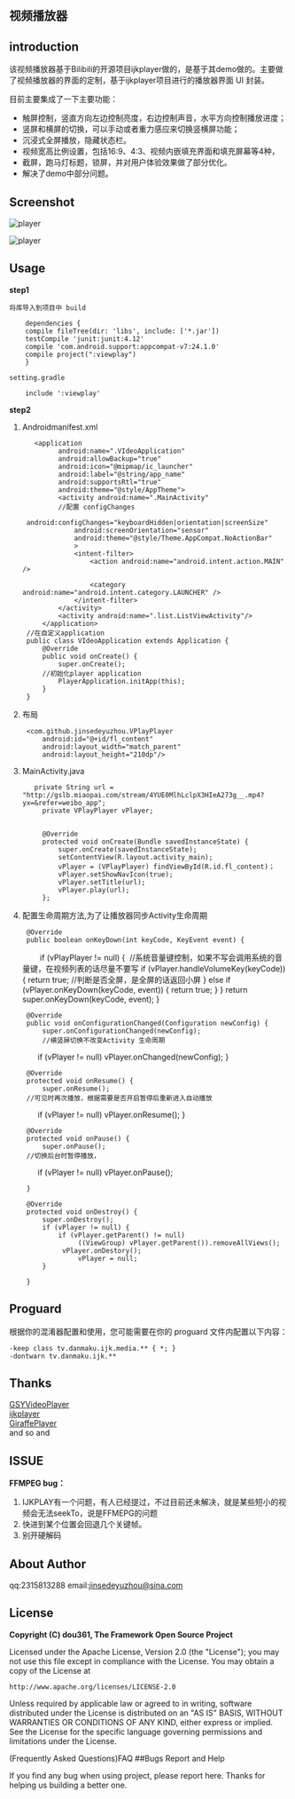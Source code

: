 ## 视频播放器
## introduction ##
 
该视频播放器基于Bilibili的开源项目ijkplayer做的，是基于其demo做的。主要做了视频播放器的界面的定制，基于ijkplayer项目进行的播放器界面 UI 封装。

目前主要集成了一下主要功能：

* 触屏控制，竖直方向左边控制亮度，右边控制声音，水平方向控制播放进度；
* 竖屏和横屏的切换，可以手动或者重力感应来切换竖横屏功能；
* 沉浸式全屏播放，隐藏状态栏。
* 视频宽高比例设置，包括16:9、4:3、视频内嵌填充界面和填充屏幕等4种，
* 截屏，跑马灯标题，锁屏，并对用户体验效果做了部分优化。
* 解决了demo中部分问题。

## Screenshot

![player](./player.png)   
 
![player](./playerone.png)  
	
## Usage

 **step1**    

	将库导入到项目中 build 

		dependencies {
		compile fileTree(dir: 'libs', include: ['*.jar'])
		testCompile 'junit:junit:4.12'
		compile 'com.android.support:appcompat-v7:24.1.0'
		compile project(":viewplay")
		}
	
	setting.gradle

		include ':viewplay'
**step2**
	 
1. Androidmanifest.xml  

		  <application
		        android:name=".VIdeoApplication"
		        android:allowBackup="true"
		        android:icon="@mipmap/ic_launcher"
		        android:label="@string/app_name"
		        android:supportsRtl="true"
		        android:theme="@style/AppTheme">
		        <activity android:name=".MainActivity"
				//配置 configChanges
		            android:configChanges="keyboardHidden|orientation|screenSize"
		            android:screenOrientation="sensor"
		            android:theme="@style/Theme.AppCompat.NoActionBar"
		            >
		            <intent-filter>
		                <action android:name="android.intent.action.MAIN" />
		
		                <category android:name="android.intent.category.LAUNCHER" />
		            </intent-filter>
		        </activity>
		        <activity android:name=".list.ListViewActivity"/>
		    </application>
		//在自定义application
		public class VIdeoApplication extends Application {
		    @Override
		    public void onCreate() {
		        super.onCreate();
			//初始化player application
		        PlayerApplication.initApp(this);
		    }
		}

2. 布局  

	    <com.github.jinsedeyuzhou.VPlayPlayer
	        android:id="@+id/fl_content"
	        android:layout_width="match_parent"
	        android:layout_height="210dp"/>
3. MainActivity.java

		  private String url = "http://gslb.miaopai.com/stream/4YUE0MlhLclpX3HIeA273g__.mp4?yx=&refer=weibo_app";
		    private VPlayPlayer vPlayer;
		
		
		    @Override
		    protected void onCreate(Bundle savedInstanceState) {
		        super.onCreate(savedInstanceState);
		        setContentView(R.layout.activity_main);
		        vPlayer = (VPlayPlayer) findViewById(R.id.fl_content)；
		        vPlayer.setShowNavIcon(true);
		        vPlayer.setTitle(url);
		        vPlayer.play(url);
		    };
4. 配置生命周期方法,为了让播放器同步Activity生命周期

	
	    @Override
	    public boolean onKeyDown(int keyCode, KeyEvent event) {
	  
	        if (vPlayPlayer != null)
	        {  //系统音量键控制，如果不写会调用系统的音量键，在视频列表的话尽量不要写
                 if (vPlayer.handleVolumeKey(keyCode)) {
                               return true;
                    //判断是否全屏，是全屏的话返回小屏
                  } else if (vPlayer.onKeyDown(keyCode, event)) {
                               return true;
                 }
          	  }
	        return super.onKeyDown(keyCode, event);
	    }
	
	
	    @Override
	    public void onConfigurationChanged(Configuration newConfig) {
	        super.onConfigurationChanged(newConfig);
		    //横竖屏切换不改变Activity 生命周期
	        if (vPlayer != null)
	            vPlayer.onChanged(newConfig);
	    }
	
	    @Override
	    protected void onResume() {
	        super.onResume();
		//可见时再次播放，根据需要是否开启暂停后重新进入自动播放
	        if (vPlayer != null)
	            vPlayer.onResume();
	    }
	
	    @Override
	    protected void onPause() {
	        super.onPause();
		//切换后台时暂停播放，
	        if (vPlayer != null)
	            vPlayer.onPause();
	
	    }
	
	    @Override
	    protected void onDestroy() {
	        super.onDestroy();
	        if (vPlayer != null) {
	            if (vPlayer.getParent() != null)
               		 ((ViewGroup) vPlayer.getParent()).removeAllViews();
           		 vPlayer.onDestory();
            		 vPlayer = null;
	        }
	       
	    }

## Proguard

根据你的混淆器配置和使用，您可能需要在你的 proguard 文件内配置以下内容：

	-keep class tv.danmaku.ijk.media.** { *; }
	-dontwarn tv.danmaku.ijk.**

## Thanks
[GSYVideoPlayer](https://github.com/CarGuo/GSYVideoPlayer)  
[ijkplayer](https://github.com/Bilibili/ijkplayer)  
[GiraffePlayer](https://github.com/tcking/GiraffePlayer)  
and so and
## ISSUE
**FFMPEG bug：**  
1. IJKPLAY有一个问题，有人已经提过，不过目前还未解决，就是某些短小的视频会无法seekTo，说是FFMEPG的问题  
2. 快进到某个位置会回退几个关键帧。
3. 别开硬解码

## About Author
qq:2315813288
email:jinsedeyuzhou@sina.com

## License

**Copyright (C) dou361, The Framework Open Source Project**

Licensed under the Apache License, Version 2.0 (the "License");
you may not use this file except in compliance with the License.
You may obtain a copy of the License at

    http://www.apache.org/licenses/LICENSE-2.0

Unless required by applicable law or agreed to in writing, software
distributed under the License is distributed on an "AS IS" BASIS,
WITHOUT WARRANTIES OR CONDITIONS OF ANY KIND, either express or implied.
See the License for the specific language governing permissions and
limitations under the License.

(Frequently Asked Questions)FAQ
##Bugs Report and Help

If you find any bug when using project, please report here. Thanks for helping us building a better one.
